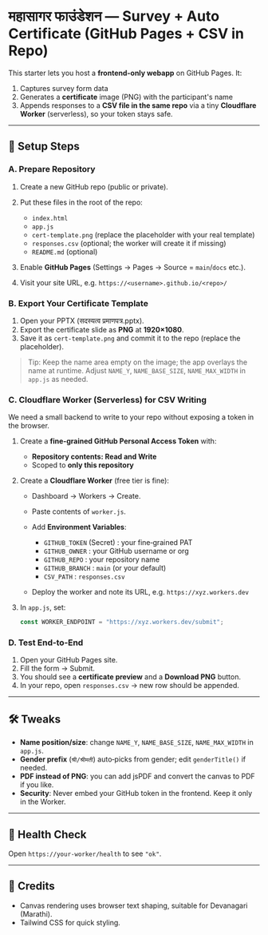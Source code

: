 # महासागर फाउंडेशन — Survey + Auto Certificate (GitHub Pages + CSV in Repo)

This starter lets you host a **frontend-only webapp** on GitHub Pages. It:
1) Captures survey form data
2) Generates a **certificate** image (PNG) with the participant's name
3) Appends responses to a **CSV file in the same repo** via a tiny **Cloudflare Worker** (serverless), so your token stays safe.

---

## 🔧 Setup Steps

### A. Prepare Repository
1. Create a new GitHub repo (public or private).
2. Put these files in the root of the repo:
   - `index.html`
   - `app.js`
   - `cert-template.png` (replace the placeholder with your real template)
   - `responses.csv` (optional; the worker will create it if missing)
   - `README.md` (optional)

3. Enable **GitHub Pages** (Settings → Pages → Source = `main`/`docs` etc.).
4. Visit your site URL, e.g. `https://<username>.github.io/<repo>/`

### B. Export Your Certificate Template
1. Open your PPTX (सदस्यत्व प्रमाणपत्र.pptx).
2. Export the certificate slide as **PNG** at **1920×1080**.
3. Save it as `cert-template.png` and commit it to the repo (replace the placeholder).

> Tip: Keep the name area empty on the image; the app overlays the name at runtime.
> Adjust `NAME_Y`, `NAME_BASE_SIZE`, `NAME_MAX_WIDTH` in `app.js` as needed.

### C. Cloudflare Worker (Serverless) for CSV Writing
We need a small backend to write to your repo without exposing a token in the browser.

1. Create a **fine‑grained GitHub Personal Access Token** with:
   - **Repository contents: Read and Write**
   - Scoped to **only this repository**

2. Create a **Cloudflare Worker** (free tier is fine):
   - Dashboard → Workers → Create.
   - Paste contents of `worker.js`.
   - Add **Environment Variables**:
     - `GITHUB_TOKEN` (Secret) : your fine‑grained PAT
     - `GITHUB_OWNER` : your GitHub username or org
     - `GITHUB_REPO` : your repository name
     - `GITHUB_BRANCH` : `main` (or your default)
     - `CSV_PATH` : `responses.csv`

   - Deploy the worker and note its URL, e.g. `https://xyz.workers.dev`

3. In `app.js`, set:
   ```js
   const WORKER_ENDPOINT = "https://xyz.workers.dev/submit";
   ```

### D. Test End‑to‑End
1. Open your GitHub Pages site.
2. Fill the form → Submit.
3. You should see a **certificate preview** and a **Download PNG** button.
4. In your repo, open `responses.csv` → new row should be appended.

---

## 🛠 Tweaks
- **Name position/size**: change `NAME_Y`, `NAME_BASE_SIZE`, `NAME_MAX_WIDTH` in `app.js`.
- **Gender prefix** (`श्री/श्रीमती`) auto‑picks from gender; edit `genderTitle()` if needed.
- **PDF instead of PNG**: you can add jsPDF and convert the canvas to PDF if you like.
- **Security**: Never embed your GitHub token in the frontend. Keep it only in the Worker.

---

## 🧪 Health Check
Open `https://your-worker/health` to see `"ok"`.

---

## 🙌 Credits
- Canvas rendering uses browser text shaping, suitable for Devanagari (Marathi).
- Tailwind CSS for quick styling.
